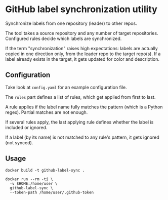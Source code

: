 # GitHub label synchronization utility

Synchronize labels from one repository (leader) to other repos.

The tool takes a source repository and any number of target repositories. Configured rules decide which labels are synchronized.

If the term "synchronization" raises high expectations: labels are actually copied in one direction only, from the leader repo to the target repo(s). If a label already exists in the target, it gets updated for color and description.

## Configuration

Take look at `config.yaml` for an example configuration file.

The `rules` part defines a list of rules, which get applied from first to last.

A rule applies if the label name fully matches the pattern (which is a Python regex). Partial matches are not enough.

If several rules apply, the last applying rule defines whether the label is included or ignored.

If a label (by its name) is not matched to any rule's pattern, it gets ignored (not synced).

## Usage

```nohighlight
docker build -t github-label-sync .

docker run --rm -ti \
  -v $HOME:/home/user \
  github-label-sync \
  --token-path /home/user/.github-token
```
